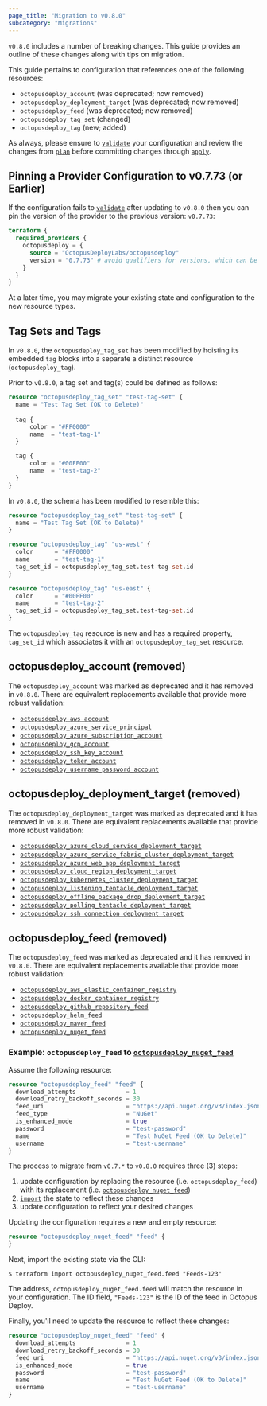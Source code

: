 ```yaml
---
page_title: "Migration to v0.8.0"
subcategory: "Migrations"
---
```


`v0.8.0` includes a number of breaking changes. This guide provides an outline of these changes along with tips on migration.

This guide pertains to configuration that references one of the following resources:

* `octopusdeploy_account` (was deprecated; now removed)
* `octopusdeploy_deployment_target` (was deprecated; now removed)
* `octopusdeploy_feed` (was deprecated; now removed)
* `octopusdeploy_tag_set` (changed)
* `octopusdeploy_tag` (new; added)

As always, please ensure to [`validate`](https://www.terraform.io/cli/commands/validate) your configuration and review the changes from [`plan`](https://www.terraform.io/cli/commands/plan) before committing changes through [`apply`](https://www.terraform.io/cli/commands/apply).

## Pinning a Provider Configuration to v0.7.73 (or Earlier)

If the configuration fails to [`validate`](https://www.terraform.io/cli/commands/validate) after updating to `v0.8.0` then you can pin the version of the provider to the previous version: `v0.7.73`:

```terraform
terraform {
  required_providers {
    octopusdeploy = {
      source = "OctopusDeployLabs/octopusdeploy"
      version = "0.7.73" # avoid qualifiers for versions, which can be dangerous until v1.0.0
    }
  }
}
```

At a later time, you may migrate your existing state and configuration to the new resource types.

## Tag Sets and Tags

In `v0.8.0`, the `octopusdeploy_tag_set` has been modified by hoisting its embedded `tag` blocks into a separate a distinct resource (`octopusdeploy_tag`).

Prior to `v0.8.0`, a tag set and tag(s) could be defined as follows:

```terraform
resource "octopusdeploy_tag_set" "test-tag-set" {
  name = "Test Tag Set (OK to Delete)"
 
  tag {
      color = "#FF0000"
      name  = "test-tag-1"
  }

  tag {
      color = "#00FF00"
      name  = "test-tag-2"
  }
}
```

In `v0.8.0`, the schema has been modified to resemble this:

```terraform
resource "octopusdeploy_tag_set" "test-tag-set" {
  name = "Test Tag Set (OK to Delete)"
}

resource "octopusdeploy_tag" "us-west" {
  color      = "#FF0000"
  name       = "test-tag-1"
  tag_set_id = octopusdeploy_tag_set.test-tag-set.id
}

resource "octopusdeploy_tag" "us-east" {
  color      = "#00FF00"
  name       = "test-tag-2"
  tag_set_id = octopusdeploy_tag_set.test-tag-set.id
}
```

The `octopusdeploy_tag` resource is new and has a required property, `tag_set_id` which associates it with an `octopusdeploy_tag_set` resource.

## octopusdeploy_account (removed)

The `octopusdeploy_account` was marked as deprecated and it has removed in `v0.8.0`. There are equivalent replacements available that provide more robust validation:

* [`octopusdeploy_aws_account`](https://registry.terraform.io/providers/OctopusDeployLabs/octopusdeploy/latest/docs/resources/aws_account)
* [`octopusdeploy_azure_service_principal`](https://registry.terraform.io/providers/OctopusDeployLabs/octopusdeploy/latest/docs/resources/azure_service_principal)
* [`octopusdeploy_azure_subscription_account`](https://registry.terraform.io/providers/OctopusDeployLabs/octopusdeploy/latest/docs/resources/azure_subscription_account)
* [`octopusdeploy_gcp_account`](https://registry.terraform.io/providers/OctopusDeployLabs/octopusdeploy/latest/docs/resources/gcp_account)
* [`octopusdeploy_ssh_key_account`](https://registry.terraform.io/providers/OctopusDeployLabs/octopusdeploy/latest/docs/resources/ssh_key_account)
* [`octopusdeploy_token_account`](https://registry.terraform.io/providers/OctopusDeployLabs/octopusdeploy/latest/docs/resources/token_account)
* [`octopusdeploy_username_password_account`](https://registry.terraform.io/providers/OctopusDeployLabs/octopusdeploy/latest/docs/resources/username_password_account)

## octopusdeploy_deployment_target (removed)

The `octopusdeploy_deployment_target` was marked as deprecated and it has removed in `v0.8.0`. There are equivalent replacements available that provide more robust validation:

* [`octopusdeploy_azure_cloud_service_deployment_target`](https://registry.terraform.io/providers/OctopusDeployLabs/octopusdeploy/latest/docs/resources/azure_cloud_service_deployment_target)
* [`octopusdeploy_azure_service_fabric_cluster_deployment_target`](https://registry.terraform.io/providers/OctopusDeployLabs/octopusdeploy/latest/docs/resources/azure_service_fabric_cluster_deployment_target)
* [`octopusdeploy_azure_web_app_deployment_target`](https://registry.terraform.io/providers/OctopusDeployLabs/octopusdeploy/latest/docs/resources/azure_web_app_deployment_target)
* [`octopusdeploy_cloud_region_deployment_target`](https://registry.terraform.io/providers/OctopusDeployLabs/octopusdeploy/latest/docs/resources/cloud_region_deployment_target)
* [`octopusdeploy_kubernetes_cluster_deployment_target`](https://registry.terraform.io/providers/OctopusDeployLabs/octopusdeploy/latest/docs/resources/kubernetes_cluster_deployment_target)
* [`octopusdeploy_listening_tentacle_deployment_target`](https://registry.terraform.io/providers/OctopusDeployLabs/octopusdeploy/latest/docs/resources/listening_tentacle_deployment_target)
* [`octopusdeploy_offline_package_drop_deployment_target`](https://registry.terraform.io/providers/OctopusDeployLabs/octopusdeploy/latest/docs/resources/offline_package_drop_deployment_target)
* [`octopusdeploy_polling_tentacle_deployment_target`](https://registry.terraform.io/providers/OctopusDeployLabs/octopusdeploy/latest/docs/resources/polling_tentacle_deployment_target)
* [`octopusdeploy_ssh_connection_deployment_target`](https://registry.terraform.io/providers/OctopusDeployLabs/octopusdeploy/latest/docs/resources/ssh_connection_deployment_target)

## octopusdeploy_feed (removed)

The `octopusdeploy_feed` was marked as deprecated and it has removed in `v0.8.0`. There are equivalent replacements available that provide more robust validation:

* [`octopusdeploy_aws_elastic_container_registry`](https://registry.terraform.io/providers/OctopusDeployLabs/octopusdeploy/latest/docs/resources/aws_elastic_container_registry)
* [`octopusdeploy_docker_container_registry`](https://registry.terraform.io/providers/OctopusDeployLabs/octopusdeploy/latest/docs/resources/docker_container_registry)
* [`octopusdeploy_github_repository_feed`](https://registry.terraform.io/providers/OctopusDeployLabs/octopusdeploy/latest/docs/resources/github_repository_feed)
* [`octopusdeploy_helm_feed`](https://registry.terraform.io/providers/OctopusDeployLabs/octopusdeploy/latest/docs/resources/helm_feed)
* [`octopusdeploy_maven_feed`](https://registry.terraform.io/providers/OctopusDeployLabs/octopusdeploy/latest/docs/resources/maven_feed)
* [`octopusdeploy_nuget_feed`](https://registry.terraform.io/providers/OctopusDeployLabs/octopusdeploy/latest/docs/resources/nuget_feed)

### Example: `octopusdeploy_feed` to [`octopusdeploy_nuget_feed`](https://registry.terraform.io/providers/OctopusDeployLabs/octopusdeploy/latest/docs/resources/nuget_feed)

Assume the following resource:

```terraform
resource "octopusdeploy_feed" "feed" {
  download_attempts              = 1
  download_retry_backoff_seconds = 30
  feed_uri                       = "https://api.nuget.org/v3/index.json"
  feed_type                      = "NuGet"
  is_enhanced_mode               = true
  password                       = "test-password"
  name                           = "Test NuGet Feed (OK to Delete)"
  username                       = "test-username"
}
```

The process to migrate from `v0.7.*` to `v0.8.0` requires three (3) steps:

1. update configuration by replacing the resource (i.e. `octopusdeploy_feed`) with its replacement (i.e. [`octopusdeploy_nuget_feed`](https://registry.terraform.io/providers/OctopusDeployLabs/octopusdeploy/latest/docs/resources/nuget_feed))
2. [`import`](https://www.terraform.io/cli/import) the state to reflect these changes
3. update configuration to reflect your desired changes

Updating the configuration requires a new and empty resource:

```terraform
resource "octopusdeploy_nuget_feed" "feed" {
}
```

Next, import the existing state via the CLI:

```shell
$ terraform import octopusdeploy_nuget_feed.feed "Feeds-123"
```

The address, `octopusdeploy_nuget_feed.feed` will match the resource in your configuration. The ID field, `"Feeds-123"` is the ID of the feed in Octopus Deploy.

Finally, you'll need to update the resource to reflect these changes:

```terraform
resource "octopusdeploy_nuget_feed" "feed" {
  download_attempts              = 1
  download_retry_backoff_seconds = 30
  feed_uri                       = "https://api.nuget.org/v3/index.json"
  is_enhanced_mode               = true
  password                       = "test-password"
  name                           = "Test NuGet Feed (OK to Delete)"
  username                       = "test-username"
}
```